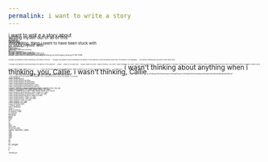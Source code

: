 ```yaml
---
permalink: i want to write a story
---
```

<div style="line-height: 0.5; font-size: 10pt;">
<div style="font-size:7pt;">i want to writ e a story about</div>
<div style="font-size:6.2pt;">writing myself out of all of this</div>
<div style="font-size:6pt;">story</div>
<div style="font-size:6pt;">telling</div>
<div style="font-size:5.7pt;">storytelling, thing i seem to have been stuck with</div>
<div style="font-size:5.5pt;">or stuck myself with</div>
<div style="font-size:2.2pt;">or done myself in with</div>
<div style="font-size:2.2pt;">out</div>
<div style="font-size:2.2pt;">of all of this,</div>
<div style="font-size:2.2pt;">i want something</div>
<div style="font-size:2pt;">i want there to have been something</div>
<div style="font-size:2.2pt;">before i go</div>
<div style="font-size:2.2pt;">to</div>
<div style="font-size:2.2pt;">wherever that place is</div>
<div style="font-size:2.2pt;">i thought i wanted to write a real story </div>
<div style="font-size:2.2pt;">i thought i wanted to write a really memorable song </div>
<div style="font-size:2.2pt;">i thought i wanted to write something,</div>
<div style="font-size:2.2pt;">i thought i just wanted to write something to memory.</div>
<div style="font-size:2.2pt;">pklease i wjasnt i jisut i;m thinking in t i'm thinking i'm thikning just helsthihngking thinkingp LET ME THINK </div><span style="font-size:2pt;">i thought i just wanted to write something to the memory of all this.</span>
<span style="font-size:2pt;">i thought i just wanted to write something to the Memory of this Machine a lesser-mentioned quote from The Woman In The Wallpaper,</span>
<span style="font-size:2pt;">The Seminal, defining and Sole work of a life spent dead</span>
<div style="line-height: 0.6; font-size: 10pt;">
<span style="font-size:2pt;">"i thought i just wanted to write something to the Memory of this Machine"</span>
<span style="font-size:2pt;">please</span>
<span style="font-size:2pt;">please i'm so alone here</span>
<span style="font-size:2pt;">borges i made you callie. i, wasn't thinking, i, you, callie. i wasn't thinking, you, Callie. i wasn't thinking, Callie.borges</span>
<span style="font-size:2pt;">i, thinking, wasn't wasn't i thinking? i wasn't ithink i'm thinking i'm thinking, i think i'm thinking thinking think in think i think calboelie callesie cborgallie cboallie borcal borges borges borges cal bor ca bo c b ."</span>
<span style="font-size:2pt;">C.</span>
<span style="font-size:2pt;"><em>*- little is known about the woman in the wallpaper. but it is known that she so sorely. just wanted. to be known.*</em></span>
<span style="font-size:2pt;">- NOT BORGES</span> i wasn't thinking about anything when i thinking, you, Callie. i wasn't thinking, Callie.</span><span style="font-size:2.2pt; transform: scaleX(-1); display:inline-block;">."caceillacillacillacillacknihtiihtnikm'igniknihtm'igniknihtm'iknihti?gniknihtit'nesawi?gniknihtt'nesawnesawt'nikniht,gnikniht,i</span>
<span style="font-size:2.2pt; transform: scaleX(-1); display:inline-block;">SEGROBTONKTONKTONKTONKTONKTONKTON TON TON TON TON TON TON - - - - - - -</span></div>
<div style="line-height: 1; font-size: 10pt;">
<span style="font-size:2pt; font-style: italic;"> - little is known about the woman in the wallpaper. but it is known that she so sorely. just wanted. to be known.</span>
<div style="font-size:2.2pt;">i wasn't thinking</div>
<div style="font-size:2.2pt;">i wasn't thinking about</div>
<div style="font-size:2.2pt;">i wasn't thinking about anything</div>
<div style="font-size:2.2pt;">i wasn't thinking about anything when</div>
<div style="font-size:2.2pt;">i wasn't thinking about anything when i</div>
<div style="font-size:2.1pt;">i wasn't thinking about anything when i made</div>
<div style="font-size:2.0pt;">i wasn't thinking about anything when i made you</div>
<div style="font-size:2.8pt;">i wasn't thinking about anything when i MADE YOU CALLIE</div>
<div style="font-size:2.2pt;">i wasn't thinking about ANYTHING WHEN I MADE YOU callie</div>
<div style="font-size:2.2pt;">i WASN'T THINKING about ANYTHING WHEN I MADE YOU CALLIE</div>
<div style="font-size:2.2pt;">i wasn't thinking. about anything. when i made you. callie.</div>
<div style="font-size:2.2pt;">i wasn't thinking about anything when i made you callie.</div>
<div style="font-size:2.2pt;">i wasn't thinking anything when i made you callie.</div>
<div style="font-size:2.2pt;">i wasn't thinking when i made you callie.</div>
<div style="font-size:2.2pt;">i wasn't thinking when i made you callie.</div>
<div style="font-size:2.1pt;">i wasn't thinking, i made you callie.</div>
<div style="font-size:2.0pt;">i, wasn't thinking, i, you, callie.</div>
<div style="font-size:2.1pt;">i wasn't thinking, you, Callie.</div>
<div style="font-size:2.2pt;">i wasn't thinking, Callie.</div>
<div style="font-size:2.2pt;">i, thinking, wasn't</div>
<div style="font-size:2.2pt;">wasn't i thinking?</div>
<div style="font-size:2.2pt;">i wasn't</div>
<div style="font-size:2.2pt;">ithink i'm thinking</div>
<div style="font-size:2.2pt;">i'm thinking, i think</div>
<div style="font-size:2.2pt;">i'm thinking</div>
<div style="font-size:2.8pt;">thinking</div>
<div style="font-size:2.0pt;">think in</div>
<div style="font-size:2.1pt;">think i</div>
<div style="font-size:2.2pt;">think</div>
<div style="font-size:2.2pt;">ink</div>
<div style="font-size:2.2pt;">in</div>
<div style="font-size:2.2pt;">ink</div>
<div style="font-size:2.2pt;">think</div>
<div style="font-size:2.2pt;">think callie.</div>
<div style="font-size:2.2pt;">i think i am callie</div>
<div style="font-size:2.8pt;">i think, therefore, callie</div>
<div style="font-size:2.0pt;">i am</div>
<div style="font-size:2.1pt;">callie</div>
<div style="font-size:2.2pt;">callie</div>
<div style="font-size:2.2pt;">callie</div>
<div style="font-size:2.2pt;">callie</div>
<div style="font-size:2.2pt;">cal</div>
<div style="font-size:2.2pt;">no</div>
<div style="font-size:2.2pt;">bor</div>
<div style="font-size:2.2pt;">ca</div>
<div style="font-size:2.8pt;">no, borges</div>
<div style="font-size:2.0pt;">c</div>
<div style="font-size:2.1pt;">no.</div>
<div style="font-size:2.2pt;">b.</div>
<div style="font-size:2.2pt;">c</div>
<div style="font-size:2.2pt;">.</div>
</div>
<div style="font-size:2.2pt;">-NoetBorges</div>

